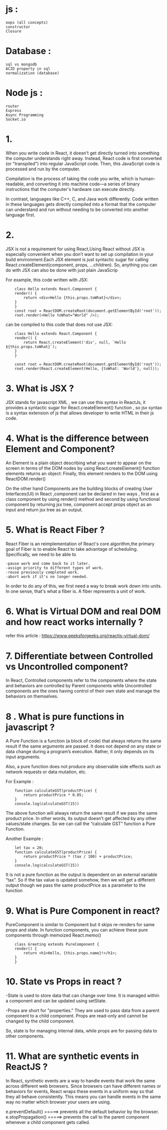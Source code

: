 # js : 
    oops (all concepts)
    constructor
    Closure


# Database : 
    sql vs mongodb
    ACID property in sql
    normalization (database)


# Node js :
    router
    Express
    Async Programming
    Socket.io





# 1.

When you write code in React, it doesn't get directly turned into something the computer understands right away. Instead, React code is first converted (or "transpiled") into regular JavaScript code. Then, this JavaScript code is processed and run by the computer.

Compilation is the process of taking the code you write, which is human-readable, and converting it into machine code—a series of binary instructions that the computer's hardware can execute directly.

In contrast, languages like C++, C, and Java work differently. Code written in these languages gets directly compiled into a format that the computer can understand and run without needing to be converted into another language first.


# 2.

JSX is not a requirement for using React,Using React without JSX is especially convenient when you don’t want to set up compilation in your build environment.Each JSX element is just syntactic sugar for calling React.createElement(component, props, ...children). So, anything you can do with JSX can also be done with just plain JavaScrip

For example, this code written with JSX:

        class Hello extends React.Component {
        render() {
            return <div>Hello {this.props.toWhat}</div>;
        }
        }
        const root = ReactDOM.createRoot(document.getElementById('root'));
        root.render(<Hello toWhat="World" />);


can be compiled to this code that does not use JSX:

        class Hello extends React.Component {
        render() {
            return React.createElement('div', null, `Hello ${this.props.toWhat}`);
        }
        }

        const root = ReactDOM.createRoot(document.getElementById('root'));
        root.render(React.createElement(Hello, {toWhat: 'World'}, null));


# 3. What is JSX ?

JSX stands for javascript XML , we can use this syntax in ReactJs, it provides a syntactic sugar for React.createElement() function , so jsx syntax is a syntax extension of js that allows developer to write HTML in their js code.


# 4. What is the difference between Element and Component?

An Element is a plain object describing what you want to appear on the screen in terms of the DOM nodes
by using React.createElement() function elements returns an object:
Finally, this element renders to the DOM using ReactDOM.render()    

On the other hand Components are the building blocks of creating User Interfaces(UI) in React ,component can be declared in two ways , first as a class component by using render() method and second 
by using functional component by returning jsx tree, component accept props object as an input and return jsx tree as an output.


# 5. What is React Fiber ?

React Fiber is an reimplementation of React's core algorithm,the primary goal of Fiber is to enable React to take advantage of scheduling. Specifically, we need to be able to

    -pause work and come back to it later.
    -assign priority to different types of work.
    -reuse previously completed work.
    -abort work if it's no longer needed.

In order to do any of this, we first need a way to break work down into units. In one sense, that's what a fiber is. A fiber represents a unit of work.


# 6. What is Virtual DOM and real DOM and how react works internally ?

refer this article : https://www.geeksforgeeks.org/reactjs-virtual-dom/

# 7. Differentiate between Controlled vs Uncontrolled component?

In React, Controlled components refer to the components where the state and behaviors are controlled by Parent components while Uncontrolled components are the ones having control of their own state and manage the behaviors on themselves.

# 8 . What is pure functions in javascript ?

A Pure Function is a function (a block of code) that always returns the same result if the same arguments are passed. It does not depend on any state or data change during a program’s execution. Rather, it only depends on its input arguments.

Also, a pure function does not produce any observable side effects such as network requests or data mutation, etc.

For Example : 

        function calculateGST(productPrice) {
            return productPrice * 0.05;
        }
        console.log(calculateGST(15))

The above function will always return the same result if we pass the same product price. In other words, its output doesn’t get affected by any other values/state changes. So we can call the “calculate GST” function a Pure Function.


Another Example : 

        let tax = 20;
        function calculateGST(productPrice) {
            return productPrice * (tax / 100) + productPrice;
        }
        console.log(calculateGST(15))

It is not a pure function as the output is dependent on an external variable “tax”. So if the tax value is updated somehow, then we will get a different output though we pass the same productPrice as a parameter to the function

# 9. What is Pure Component in react?

PureComponent is similar to Component but it skips re-renders for same props and state.
In function components, you can achieve these pure components through memoized React.memo()

        class Greeting extends PureComponent {
        render() {
            return <h1>Hello, {this.props.name}!</h1>;
        }
        }

# 10. State vs Props in react ? 

 -State is used to store data that can change over time. It is managed within a component and can be updated using setState.

 -Props are short for "properties." They are used to pass data from a parent component to a child component. Props are read-only and cannot be changed by the child component.

So, state is for managing internal data, while props are for passing data to other components.


# 11. What are synthetic events in ReactJS ?

In React, synthetic events are a way to handle events that work the same across different web browsers. Since browsers can have different names or behaviors for events, React wraps these events in a uniform way so that they all behave consistently. This means you can handle events in the same way no matter which browser your users are using.

e.preventDefault()  =====>  prevents all the default behavior by the browser.
e.stopPropagation() =====>  prevents the call to the parent component whenever a child component gets called.